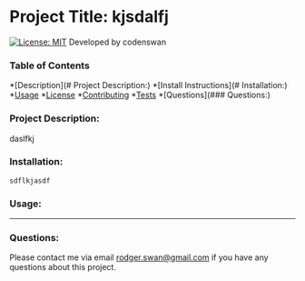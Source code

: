 # Project Title: kjsdalfj
[![License: MIT](https://img.shields.io/badge/License-MIT-yellow.svg)](https://opensource.org/licenses/MIT)
Developed by codenswan

### Table of Contents
*[Description](# Project Description:)
*[Install Instructions](# Installation:)
*[Usage]()
*[License]()
*[Contributing]()
*[Tests]()
*[Questions](### Questions:)

### Project Description:
daslfkj

### Installation:
    sdflkjasdf
    
### Usage:

---
### Questions:
Please contact me via email [rodger.swan@gmail.com](mailto:rodger.swan@gmail.copm) if you have any questions about this project.
